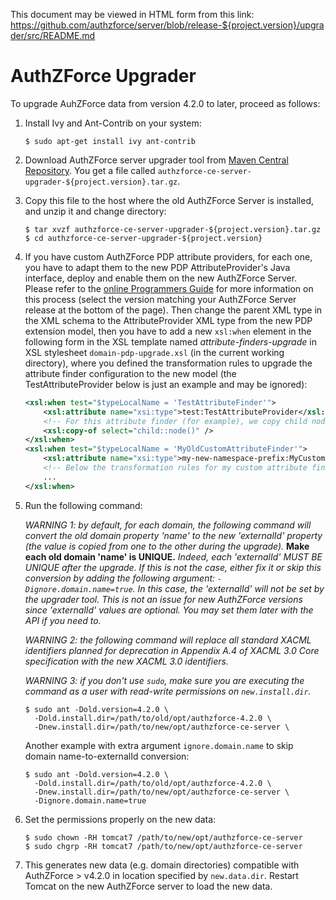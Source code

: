 This document may be viewed in HTML form from this link: 
https://github.com/authzforce/server/blob/release-${project.version}/upgrader/src/README.md

# AuthZForce Upgrader

To upgrade AuhZForce data from version 4.2.0 to later, proceed as follows:

1. Install Ivy and Ant-Contrib on your system:

    ```shell
    $ sudo apt-get install ivy ant-contrib
    ```
    
1. Download AuthZForce server upgrader tool from [Maven Central Repository](http://repo1.maven.org/maven2/org/ow2/authzforce/authzforce-ce-server-upgrader/${project.version}/authzforce-ce-server-upgrader-${project.version}.tar.gz). You get a file called ``authzforce-ce-server-upgrader-${project.version}.tar.gz``.
1. Copy this file to the host where the old AuthZForce Server is installed, and unzip it and change directory:

    ```shell
    $ tar xvzf authzforce-ce-server-upgrader-${project.version}.tar.gz
    $ cd authzforce-ce-server-upgrader-${project.version}
    ```
    
1. If you have custom AuthZForce PDP attribute providers, for each one, you have to adapt them to the new PDP AttributeProvider's Java interface, deploy and enable them on the new AuthZForce Server. Please refer to the [online Programmers Guide](http://authzforce-ce-fiware.readthedocs.io/en/latest/UserAndProgrammersGuide.html) for more information on this process (select the version matching your AuthZForce Server release at the bottom of the page). Then change the parent XML type in the XML schema to the AttributeProvider XML type from the new PDP extension model, then you have to add a new `xsl:when` element in the following form in the XSL template named *attribute-finders-upgrade* in XSL stylesheet `domain-pdp-upgrade.xsl` (in the current working directory), where you defined the transformation rules to upgrade the attribute finder configuration to the new model (the TestAttributeProvider below is just an example and may be ignored):

    ```xml
    <xsl:when test="$typeLocalName = 'TestAttributeFinder'">
	    <xsl:attribute name="xsi:type">test:TestAttributeProvider</xsl:attribute>
	    <!-- For this attribute finder (for example), we copy child nodes as is. -->
	    <xsl:copy-of select="child::node()" />
    </xsl:when>
    <xsl:when test="$typeLocalName = 'MyOldCustomAttributeFinder'">
	    <xsl:attribute name="xsi:type">my-new-namespace-prefix:MyCustomAttributeProvider</xsl:attribute>
	    <!-- Below the transformation rules for my custom attribute finder -->
	    ...
    </xsl:when>
    ```

1. Run the following command:

    *WARNING 1: by default, for each domain, the following command will convert the old domain property 'name' to the new 'externalId' property (the value is copied from one to the other during the upgrade).* **Make each old domain 'name' is UNIQUE.** *Indeed, each 'externalId' MUST BE UNIQUE after the upgrade. If this is not the case, either fix it or skip this conversion by adding the following argument: `-Dignore.domain.name=true`. In this case, the 'externalId' will not be set by the upgrader tool. This is not an issue for new AuthZForce versions since 'externalId' values are optional. You may set them later with the API if you need to.*

    *WARNING 2: the following command will replace all standard XACML identifiers planned for deprecation in Appendix A.4 of XACML 3.0 Core specification with the new XACML 3.0 identifiers.*
    
    *WARNING 3: if you don't use `sudo`, make sure you are executing the command as a user with read-write permissions on `new.install.dir`.*
    
    ```shell
    $ sudo ant -Dold.version=4.2.0 \
      -Dold.install.dir=/path/to/old/opt/authzforce-4.2.0 \
      -Dnew.install.dir=/path/to/new/opt/authzforce-ce-server \
    ```
    
    Another example with extra argument `ignore.domain.name` to skip domain name-to-externalId conversion:
    
    ```shell
    $ sudo ant -Dold.version=4.2.0 \
      -Dold.install.dir=/path/to/old/opt/authzforce-4.2.0 \
      -Dnew.install.dir=/path/to/new/opt/authzforce-ce-server \
      -Dignore.domain.name=true
    ```
    
1. Set the permissions properly on the new data:  
  
    ```shell
    $ sudo chown -RH tomcat7 /path/to/new/opt/authzforce-ce-server
    $ sudo chgrp -RH tomcat7 /path/to/new/opt/authzforce-ce-server
    ```

1. This generates new data (e.g. domain directories) compatible with AuthZForce > v4.2.0 in location specified by `new.data.dir`. Restart Tomcat on the new AuthZForce server to load the new data.

